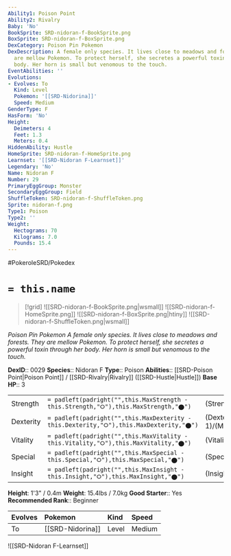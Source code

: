 ```yaml
---
Ability1: Poison Point
Ability2: Rivalry
Baby: 'No'
BookSprite: SRD-nidoran-f-BookSprite.png
BoxSprite: SRD-nidoran-f-BoxSprite.png
DexCategory: Poison Pin Pokemon
DexDescription: A female only species. It lives close to meadows and forests. They
  are mellow Pokemon. To protect herself, she secretes a powerful toxin through her
  body. Her horn is small but venomous to the touch.
EventAbilities: ''
Evolutions:
- Evolves: To
  Kind: Level
  Pokemon: '[[SRD-Nidorina]]'
  Speed: Medium
GenderType: F
HasForm: 'No'
Height:
  Deimeters: 4
  Feet: 1.3
  Meters: 0.4
HiddenAbility: Hustle
HomeSprite: SRD-nidoran-f-HomeSprite.png
Learnset: '[[SRD-Nidoran F-Learnset]]'
Legendary: 'No'
Name: Nidoran F
Number: 29
PrimaryEggGroup: Monster
SecondaryEggGroup: Field
ShuffleToken: SRD-nidoran-f-ShuffleToken.png
Sprite: nidoran-f.png
Type1: Poison
Type2: ''
Weight:
  Hectograms: 70
  Kilograms: 7.0
  Pounds: 15.4
---
```


#PokeroleSRD/Pokedex

# `= this.name`

> [!grid]
> ![[SRD-nidoran-f-BookSprite.png|wsmall]]
> ![[SRD-nidoran-f-HomeSprite.png]]
> ![[SRD-nidoran-f-BoxSprite.png|htiny]]
> ![[SRD-nidoran-f-ShuffleToken.png|wsmall]]


*Poison Pin Pokemon*
*A female only species. It lives close to meadows and forests. They are mellow Pokemon. To protect herself, she secretes a powerful toxin through her body. Her horn is small but venomous to the touch.*

**DexID**:: 0029
**Species**:: Nidoran F
**Type**:: Poison
**Abilities**:: [[SRD-Poison Point|Poison Point]] / [[SRD-Rivalry|Rivalry]] ([[SRD-Hustle|Hustle]])
**Base HP**:: 3

|           |                                                                                        |                                          |
| --------- | -------------------------------------------------------------------------------------- | ---------------------------------------- |
| Strength  | `= padleft(padright("",this.MaxStrength - this.Strength,"⭘"),this.MaxStrength,"⬤")`    | (Strength::2)/(MaxStrength::4)   |
| Dexterity | `= padleft(padright("",this.MaxDexterity - this.Dexterity,"⭘"),this.MaxDexterity,"⬤")` | (Dexterity:: 1)/(MaxDexterity::3) |
| Vitality  | `= padleft(padright("",this.MaxVitality - this.Vitality,"⭘"),this.MaxVitality,"⬤")`    | (Vitality::2)/(MaxVitality::4)   |
| Special   | `= padleft(padright("",this.MaxSpecial - this.Special,"⭘"),this.MaxSpecial,"⬤")`       | (Special::1)/(MaxSpecial::3)     |
| Insight   | `= padleft(padright("",this.MaxInsight - this.Insight,"⭘"),this.MaxInsight,"⬤")`       | (Insight::1)/(MaxInsight::3)     |

**Height**: 1'3" / 0.4m
**Weight**: 15.4lbs / 7.0kg
**Good Starter**:: Yes
**Recommended Rank**:: Beginner

| Evolves   | Pokemon          | Kind   | Speed   |
|:----------|:-----------------|:-------|:--------|
| To        | [[SRD-Nidorina]] | Level  | Medium  |

![[SRD-Nidoran F-Learnset]]